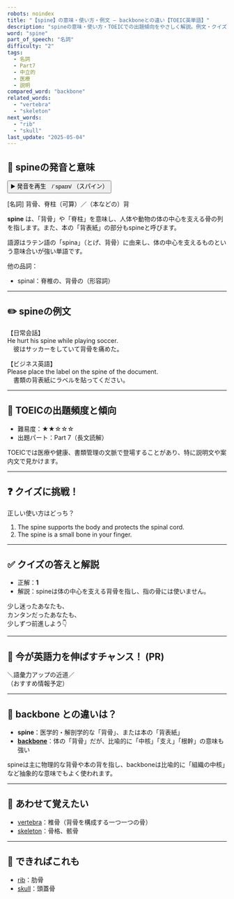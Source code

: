 ```yaml
---
robots: noindex
title: "【spine】の意味・使い方・例文 ― backboneとの違い【TOEIC英単語】"
description: "spineの意味・使い方・TOEICでの出題傾向をやさしく解説。例文・クイズ付きでbackboneとの違いもわかりやすく学べます。"
word: "spine"
part_of_speech: "名詞"
difficulty: "2"
tags:
  - 名詞
  - Part7
  - 中立的
  - 医療
  - 説明
compared_word: "backbone"
related_words:
  - "vertebra"
  - "skeleton"
next_words:
  - "rib"
  - "skull"
last_update: "2025-05-04"
---
```


## 🔰 spineの発音と意味

<button class="play-audio" onclick="playTTS('spine')">
  <span class="play-audio-main">
    ▶️ 発音を再生　/ˈspaɪn/
  </span>
  <span class="play-audio-sub">
    （スパイン）
  </span>
</button>

[名詞] 背骨、脊柱（可算）／（本などの）背

**spine** は、「背骨」や「脊柱」を意味し、人体や動物の体の中心を支える骨の列を指します。また、本の「背表紙」の部分もspineと呼びます。

語源はラテン語の「spina」（とげ、背骨）に由来し、体の中心を支えるものという意味合いが強い単語です。

他の品詞：  
- spinal：脊椎の、背骨の（形容詞）

---

## ✏️ spineの例文

【日常会話】  
He hurt his spine while playing soccer.  
　彼はサッカーをしていて背骨を痛めた。

【ビジネス英語】  
Please place the label on the spine of the document.  
　書類の背表紙にラベルを貼ってください。

---

## 🎯 TOEICの出題頻度と傾向

- 難易度：★★☆☆☆
- 出題パート：Part 7（長文読解）

TOEICでは医療や健康、書類管理の文脈で登場することがあり、特に説明文や案内文で見かけます。

---

## ❓ クイズに挑戦！

正しい使い方はどっち？

1. The spine supports the body and protects the spinal cord.  
2. The spine is a small bone in your finger.

---

## ✅ クイズの答えと解説

- 正解：**1**
- 解説：spineは体の中心を支える背骨を指し、指の骨には使いません。

少し迷ったあなたも、  
カンタンだったあなたも、  
少しずつ前進しよう👇️

---

## 🚀 今が英語力を伸ばすチャンス！ (PR)

<div class="info-center">
＼語彙力アップの近道／<br>  
（おすすめ情報予定）
</div>

---

## 🤔  backbone との違いは？

- **spine**：医学的・解剖学的な「背骨」、または本の「背表紙」
- **[backbone](/word/backbone/)**：体の「背骨」だが、比喩的に「中核」「支え」「根幹」の意味も強い

spineは主に物理的な背骨や本の背を指し、backboneは比喩的に「組織の中核」など抽象的な意味でもよく使われます。

---

## 🧩 あわせて覚えたい

- [vertebra](/word/vertebra/)：椎骨（背骨を構成する一つ一つの骨）
- [skeleton](/word/skeleton/)：骨格、骸骨

---

## 📖 できればこれも

- [rib](/word/rib/)：肋骨
- [skull](/word/skull/)：頭蓋骨

<!-- cvid: aid05_bid48 -->
